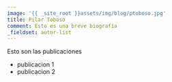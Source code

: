 ```yaml
---
image: '{{ _site_root }}assets/img/blog/ptoboso.jpg'
title: Pilar Toboso
comment: Esto es una breve biografía
_fieldset: autor-list
---
```

Esto son las publicaciones
- publicacion 1
- publicacion 2